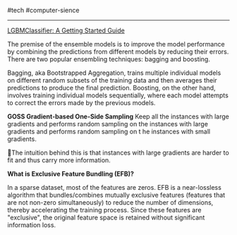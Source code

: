 #tech  #computer-sience 

---
[LGBMClassifier: A Getting Started Guide](https://www.kdnuggets.com/2023/07/lgbmclassifier-gettingstarted-guide.html)

The premise of the ensemble models is to improve the model performance by combining the predictions from different models by reducing their errors. There are two popular ensembling techniques: bagging and boosting. 

Bagging, aka Bootstrapped Aggregation, trains multiple individual models on different random subsets of the training data and then averages their predictions to produce the final prediction. Boosting, on the other hand, involves training individual models sequentially, where each model attempts to correct the errors made by the previous models.


**GOSS Gradient-based One-Side Sampling**
Keep all the instances with large gradients and performs random sampling on the instances with large gradients and performs random sampling on t he instances with small gradients.

📔The intuition behind this is that instances with large gradients are harder to fit and thus carry more information. 

**What is Exclusive Feature Bundling (EFB)?**
 

In a sparse dataset, most of the features are zeros. EFB is a near-lossless algorithm that bundles/combines mutually exclusive features (features that are not non-zero simultaneously) to reduce the number of dimensions, thereby accelerating the training process. Since these features are "exclusive", the original feature space is retained without significant information loss.

